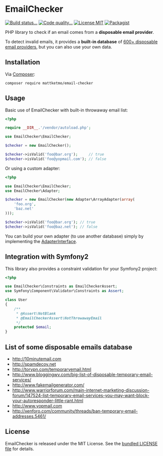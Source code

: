 # EmailChecker

[![Build status...](https://img.shields.io/travis/MattKetmo/EmailChecker.svg?style=flat)](http://travis-ci.org/MattKetmo/EmailChecker)
[![Code quality...](https://img.shields.io/scrutinizer/g/MattKetmo/EmailChecker.svg?style=flat)](https://scrutinizer-ci.com/g/MattKetmo/EmailChecker/)
[![License MIT](http://img.shields.io/badge/license-MIT-blue.svg?style=flat)](https://github.com/MattKetmo/EmailChecker/blob/master/LICENSE)
[![Packagist](http://img.shields.io/packagist/v/mattketmo/email-checker.svg?style=flat)](https://packagist.org/packages/mattketmo/email-checker)

PHP library to check if an email comes from a **disposable email provider**.

To detect invalid emails, it provides a **built-in database** of
[600+ disposable email providers](res/throwaway_domains.txt),
but you can also use your own data.

## Installation

Via [Composer](http://getcomposer.org/):

```
composer require mattketmo/email-checker
```

## Usage

Basic use of EmailChecker with built-in throwaway email list:

```php
<?php

require __DIR__.'/vendor/autoload.php';

use EmailChecker\EmailChecker;

$checker = new EmailChecker();

$checker->isValid('foo@bar.org');     // true
$checker->isValid('foo@yopmail.com'); // false
```

Or using a custom adapter:

```php
<?php

use EmailChecker\EmailChecker;
use EmailChecker\Adapter;

$checker = new EmailChecker(new Adapter\ArrayAdapter(array(
    'foo.org',
    'baz.net'
)));

$checker->isValid('foo@bar.org'); // true
$checker->isValid('foo@baz.net'); // false
```

You can build your own adapter (to use another database) simply by implementing
the [AdapterInterface](src/EmailChecker/Adapter/AdapterInterface.php).

## Integration with Symfony2

This library also provides a constraint validation for your Symfony2 project:

```php
<?php

use EmailChecker\Constraints as EmailCheckerAssert;
use Symfony\Component\Validator\Constraints as Assert;

class User
{
    /**
     * @Assert\NotBlank
     * @EmailCheckerAssert\NotThrowawayEmail
     */
    protected $email;
}
```

## List of some disposable emails database

- http://10minutemail.com
- http://spamdecoy.net
- http://torvpn.com/temporaryemail.html
- http://www.bloggingwv.com/big-list-of-disposable-temporary-email-services/
- http://www.fakemailgenerator.com/
- http://www.warriorforum.com/main-internet-marketing-discussion-forum/147524-list-temporary-email-services-you-may-want-block-your-autoresponder-little-rant.html
- http://www.yopmail.com
- http://xenforo.com/community/threads/ban-temporary-email-addresses.5461/

## License

EmailChecker is released under the MIT License.
See the [bundled LICENSE file](LICENSE) for details.
